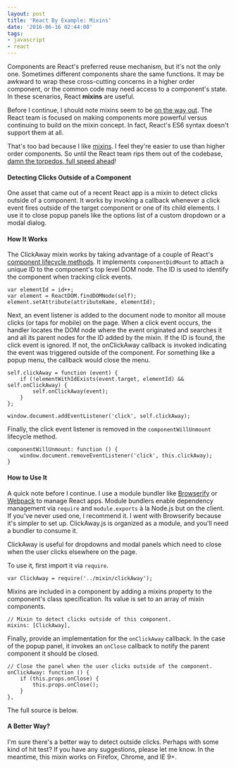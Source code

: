 ```yaml
---
layout: post
title: 'React By Example: Mixins'
date: '2016-06-16 02:44:00'
tags:
- javascript
- react
---
```


Components are React's preferred reuse mechanism, but it's not the only one. Sometimes different components share the same functions. It may be awkward to wrap these cross-cutting concerns in a higher order component, or the common code may need access to a component's state. In these scenarios, React **mixins** are useful.

Before I continue, I should note mixins seem to be [on the way out](https://medium.com/@dan_abramov/mixins-are-dead-long-live-higher-order-components-94a0d2f9e750#.3umfys9zz). The React team is focused on making components more powerful versus continuing to build on the mixin concept. In fact, React's ES6 syntax doesn't support them at all.

That's too bad because I like [mixins](https://facebook.github.io/react/docs/reusable-components.html#mixins). I feel they're easier to use than higher order components. So until the React team rips them out of the codebase, [damn the torpedos, full speed ahead](https://en.wikipedia.org/wiki/Battle_of_Mobile_Bay#Damn_the_torpedoes)!

#### Detecting Clicks Outside of a Component

One asset that came out of a recent React app is a mixin to detect clicks outside of a component. It works by invoking a callback whenever a click event fires outside of the target component or one of its child elements. I use it to close popup panels like the options list of a custom dropdown or a modal dialog.

<script src="https://gist.github.com/joebuschmann/9a1944ea8c8f36557234.js"></script>

#### How It Works

The ClickAway mixin works by taking advantage of a couple of React's [component lifecycle methods](https://facebook.github.io/react/docs/component-specs.html#lifecycle-methods). It implements `componentDidMount` to attach a unique ID to the component's top level DOM node. The ID is used to identify the component when tracking click events.

```
var elementId = id++;
var element = ReactDOM.findDOMNode(self);
element.setAttribute(attributeName, elementId);
```

Next, an event listener is added to the document node to monitor all mouse clicks (or taps for mobile) on the page. When a click event occurs, the handler locates the DOM node where the event originated and searches it and all its parent nodes for the ID added by the mixin. If the ID is found, the click event is ignored. If not, the onClickAway callback is invoked indicating the event was triggered outside of the component. For something like a popup menu, the callback would close the menu.

```
self.clickAway = function (event) {
    if (!elementWithIdExists(event.target, elementId) && self.onClickAway) {
        self.onClickAway(event);
    }
};

window.document.addEventListener('click', self.clickAway);
```

Finally, the click event listener is removed in the `componentWillUnmount` lifecycle method.

```
componentWillUnmount: function () {
    window.document.removeEventListener('click', this.clickAway);
}
```

#### How to Use It

A quick note before I continue. I use a module bundler like [Browserify](http://browserify.org/) or [Webpack](https://webpack.github.io/) to manage React apps. Module bundlers enable dependency management via `require` and `module.exports` a&#768; la Node.js but on the client. If you've never used one, I recommend it. I went with Browserify because it's simpler to set up. ClickAway.js is organized as a module, and you'll need a bundler to consume it.

ClickAway is useful for dropdowns and modal panels which need to close when the user clicks elsewhere on the page.

To use it, first import it via `require`.

```
var ClickAway = require('../mixin/clickAway');
```

Mixins are included in a component by adding a mixins property to the component's class specification. Its value is set to an array of mixin components.

```
// Mixin to detect clicks outside of this component.
mixins: [ClickAway],
```

Finally, provide an implementation for the `onClickAway` callback. In the case of the popup panel, it invokes an `onClose` callback to notify the parent component it should be closed.

```
// Close the panel when the user clicks outside of the component.
onClickAway: function () {
    if (this.props.onClose) {
        this.props.onClose();
    }
},
```

The full source is below.

<script src="https://gist.github.com/joebuschmann/496739e921fa4fc6d0c4d76aa8c37a70.js"></script>

#### A Better Way?

I'm sure there's a better way to detect outside clicks. Perhaps with some kind of hit test? If you have any suggestions, please let me know. In the meantime, this mixin works on Firefox, Chrome, and IE 9+.